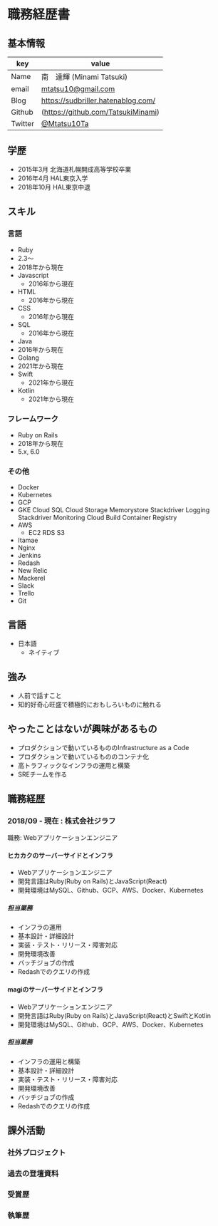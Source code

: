 # 職務経歴書

## 基本情報

|key|value|
|---|-----|
|Name|南　達輝 (Minami Tatsuki)|
|email|mtatsu10@gmail.com|
|Blog|https://sudbriller.hatenablog.com/|
|Github|(https://github.com/TatsukiMinami)|
|Twitter|[@Mtatsu10Ta](https://twitter.com/Mtatsu10Ta)|

## 学歴

- 2015年3月 北海道札幌開成高等学校卒業
- 2016年4月 HAL東京入学
- 2018年10月 HAL東京中退

## スキル
### 言語
- Ruby
 - 2.3〜
 - 2018年から現在
- Javascript
  - 2016年から現在
- HTML
  - 2016年から現在
- CSS
  - 2016年から現在
- SQL
  - 2016年から現在
- Java
 - 2016年から現在
- Golang
 - 2021年から現在
- Swift
  - 2021年から現在
- Kotlin
  - 2021年から現在
### フレームワーク

- Ruby on Rails
 - 2018年から現在
 - 5.x, 6.0

### その他

- Docker
- Kubernetes
- GCP
 - GKE Cloud SQL Cloud Storage Memorystore Stackdriver Logging Stackdriver Monitoring Cloud Build Container Registry
- AWS
  - EC2 RDS S3
- Itamae
- Nginx
- Jenkins
- Redash
- New Relic
- Mackerel
- Slack
- Trello
- Git

## 言語

- 日本語
  - ネイティブ

## 強み
 - 人前で話すこと
 - 知的好奇心旺盛で積極的におもしろいものに触れる

## やったことはないが興味があるもの
 - プロダクションで動いているもののInfrastructure as a Code
 - プロダクションで動いているもののコンテナ化
 - 高トラフィックなインフラの運用と構築
 - SREチームを作る

## 職務経歴

### 2018/09 - 現在 : 株式会社ジラフ

職務: Webアプリケーションエンジニア

#### ヒカカクのサーバーサイドとインフラ

- Webアプリケーションエンジニア
- 開発言語はRuby(Ruby on Rails)とJavaScript(React)
- 開発環境はMySQL、Github、GCP、AWS、Docker、Kubernetes
##### 担当業務
- インフラの運用
- 基本設計・詳細設計
- 実装・テスト・リリース・障害対応
- 開発環境改善
- バッチジョブの作成
- Redashでのクエリの作成

#### magiのサーバーサイドとインフラ

- Webアプリケーションエンジニア
- 開発言語はRuby(Ruby on Rails)とJavaScript(React)とSwiftとKotlin
- 開発環境はMySQL、Github、GCP、AWS、Docker、Kubernetes
##### 担当業務
- インフラの運用と構築
- 基本設計・詳細設計
- 実装・テスト・リリース・障害対応
- 開発環境改善
- バッチジョブの作成
- Redashでのクエリの作成

## 課外活動

### 社外プロジェクト

### 過去の登壇資料


### 受賞歴


### 執筆歴
